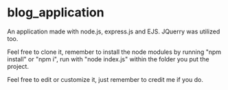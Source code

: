 # blog_application
An application made with node.js, express.js and EJS. JQuerry was utilized too.

Feel free to clone it, remember to install the node modules by running "npm install" or "npm i", run with "node index.js" within the folder you put the project.

Feel free to edit or customize it, just remember to credit me if you do.
